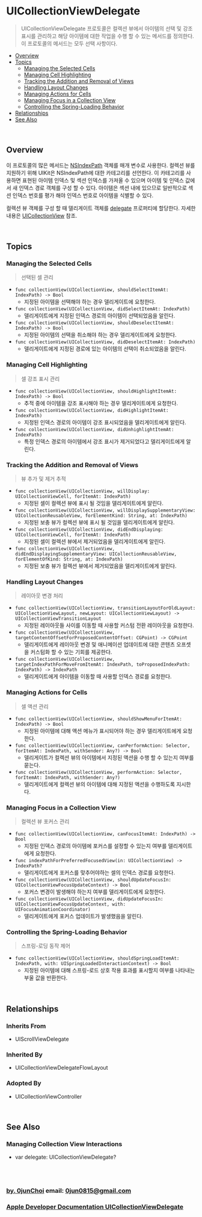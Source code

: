 # UICollectionViewDelegate
> UICollectionViewDelegate 프로토콜은 컬렉션 뷰에서 아이템의 선택 및 강조 표시를 관리하고 해당 아이템에 대한 작업을 수행 할 수 있는 메서드를 정의한다. 이 프로토콜의 메서드는 모두 선택 사항이다.


* [Overview](#overview)
* [Topics](#topics)
    * [Managing the Selected Cells](#managing-the-selected-cells)
    * [Managing Cell Highlighting](#managing-cell-highlighting)
    * [Tracking the Addition and Removal of Views](#tracking-the-addition-and-removal-of-views)
    * [Handling Layout Changes](#handling-layout-changes)
    * [Managing Actions for Cells](#managing-actions-for-cells)
    * [Managing Focus in a Collection View](#managing-focus-in-a-collection-view)
    * [Controlling the Spring-Loading Behavior](#controlling-the-spring-loading-behavior)
* [Relationships](#relationships)
* [See Also](#see-also)


&nbsp;    
## Overview
이 프로토콜의 많은 메서드는 [NSIndexPath](https://developer.apple.com/documentation/foundation/nsindexpath) 객체를 매개 변수로 사용한다. 컬렉션 뷰를 지원하기 위해 UIKit은 NSIndexPath에 대한 카테고리를 선언한다. 이 카테고리를 사용하면 표현된 아이템 인덱스 및 섹션 인덱스를 가져올 수 있으며 아이템 및 인덱스 값에서 새 인덱스 경로 객체를 구성 할 수 있다. 아이템은 섹션 내에 있으므로 일반적으로 섹션 인덱스 번호를 평가 해야 인덱스 번호로 아이템을 식별할 수 있다.


컬렉션 뷰 객체를 구성 할 때 델리게이트 객체를 [delegate](https://developer.apple.com/documentation/uikit/uicollectionview/1618033-delegate) 프로퍼티에 할당한다. 자세한 내용은 [UICollectionView](https://developer.apple.com/documentation/uikit/uicollectionview) 참조.


&nbsp;      
## Topics
### Managing the Selected Cells
> 선택된 셀 관리

* `func collectionView(UICollectionView, shouldSelectItemAt: IndexPath) -> Bool`
    * 지정된 아이템을 선택해야 하는 경우 델리게이트에 요청한다.
* `func collectionView(UICollectionView, didSelectItemAt: IndexPath)`
    * 델리게이트에게 지정된 인덱스 경로의 아이템이 선택되었음을 알린다.
* `func collectionView(UICollectionView, shouldDeselectItemAt: IndexPath) -> Bool`
    * 지정된 아이템의 선택을 취소해야 하는 경우 델리게이트에게 요청한다.
* `func collectionView(UICollectionView, didDeselectItemAt: IndexPath)`
    * 델리게이트에게 지정된 경로에 있는 아이템의 선택이 취소되었음을 알린다.
    

### Managing Cell Highlighting
> 셀 강조 표시 관리

* `func collectionView(UICollectionView, shouldHighlightItemAt: IndexPath) -> Bool`
    * 추적 중에 아이템을 강조 표시해야 하는 경우 델리게이트에게 요청한다.
* `func collectionView(UICollectionView, didHighlightItemAt: IndexPath)`
    * 지정된 인덱스 경로의 아이템이 강조 표시되었음을 델리게이트에게 알린다.
* `func collectionView(UICollectionView, didUnhighlightItemAt: IndexPath)`
    * 특정 인덱스 경로의 아이템에서 강조 표시가 제거되었다고 델리게이트에게 알린다.
    

### Tracking the Addition and Removal of Views
> 뷰 추가 및 제거 추적

* `func collectionView(UICollectionView, willDisplay: UICollectionViewCell, forItemAt: IndexPath)`
    * 지정된 셀이 컬렉션 뷰에 표시 될 것임을 델리게이트에게 알린다.
* `func collectionView(UICollectionView, willDisplaySupplementaryView: UICollectionReusableView, forElementKind: String, at: IndexPath)`
    * 지정된 보충 뷰가 컬렉션 뷰에 표시 될 것임을 델리게이트에게 알린다.
* `func collectionView(UICollectionView, didEndDisplaying: UICollectionViewCell, forItemAt: IndexPath)`
    * 지정된 셀이 컬렉션 뷰에서 제거되었음을 델리게이트에게 알린다.
* `func collectionView(UICollectionView, didEndDisplayingSupplementaryView: UICollectionReusableView, forElementOfKind: String, at: IndexPath)`
    * 지정된 보충 뷰가 컬렉션 뷰에서 제거되었음을 델리게이트에게 알린다.
    

### Handling Layout Changes
> 레이아웃 변경 처리

* `func collectionView(UICollectionView, transitionLayoutForOldLayout: UICollectionViewLayout, newLayout: UICollectionViewLayout) -> UICollectionViewTransitionLayout`
    * 지정된 레이아웃들 사이를 이동할 때 사용할 커스텀 전환 레이아웃을 요청한다.
* `func collectionView(UICollectionView, targetContentOffsetForProposedContentOffset: CGPoint) -> CGPoint`
    * 델리게이트에게 레이아웃 변경 및 애니메이션 업데이트에 대한 콘텐츠 오프셋을 커스텀화 할 수 있는 기회를 제공한다.
* `func collectionView(UICollectionView, targetIndexPathForMoveFromItemAt: IndexPath, toProposedIndexPath: IndexPath) -> IndexPath`
    * 델리게이트에게 아이템을 이동할 때 사용할 인덱스 경로를 요청한다.
    

### Managing Actions for Cells
> 셀 액션 관리

* `func collectionView(UICollectionView, shouldShowMenuForItemAt: IndexPath) -> Bool`
    * 지정된 아이템에 대해 액션 메뉴가 표시되어야 하는 경우 델리게이트에게 요청한다.
* `func collectionView(UICollectionView, canPerformAction: Selector, forItemAt: IndexPath, withSender: Any?) -> Bool`
    * 델리게이트가 컬렉션 뷰의 아이템에서 지정된 액션을 수행 할 수 있는지 여부를 묻는다.
* `func collectionView(UICollectionView, performAction: Selector, forItemAt: IndexPath, withSender: Any?)`
    * 델리게이트에게 컬렉션 뷰의 아이템에 대해 지정된 액션을 수행하도록 지시한다.
    

### Managing Focus in a Collection View
> 컬렉션 뷰 포커스 관리

* `func collectionView(UICollectionView, canFocusItemAt: IndexPath) -> Bool`
    * 지정된 인덱스 경로의 아이템에 포커스를 설정할 수 있는지 여부를 델리게이트에게 요청한다.
* `func indexPathForPreferredFocusedView(in: UICollectionView) -> IndexPath?`
    * 델리게이트에게 포커스를 맞추어야하는 셀의 인덱스 경로를 요청한다.
* `func collectionView(UICollectionView, shouldUpdateFocusIn: UICollectionViewFocusUpdateContext) -> Bool`
    * 포커스 변경이 발생해야 하는지 여부를 델리게이트에게 요청한다.
* `func collectionView(UICollectionView, didUpdateFocusIn: UICollectionViewFocusUpdateContext, with: UIFocusAnimationCoordinator)`
    * 델리게이트에게 포커스 업데이트가 발생했음을 알린다.
    

### Controlling the Spring-Loading Behavior
> 스프링-로딩 동작 제어

* `func collectionView(UICollectionView, shouldSpringLoadItemAt: IndexPath, with: UISpringLoadedInteractionContext) -> Bool`
    * 지정된 아이템에 대해 스프링-로드 상호 작용 효과를 표시할지 여부를 나타내는 부울 값을 반환한다.
    

&nbsp;      
## Relationships
### Inherits From
* UIScrollViewDelegate


### Inherited By
* UICollectionViewDelegateFlowLayout


### Adopted By
* UICollectionViewController


&nbsp;      
## See Also
### Managing Collection View Interactions
* var delegate: UICollectionViewDelegate?


&nbsp;      
&nbsp;      
### [by. 0junChoi](https://github.com/0jun0815) email: <0jun0815@gmail.com>
### [Apple Developer Documentation UICollectionViewDelegate](https://developer.apple.com/documentation/uikit/uicollectionviewdelegate)
